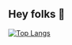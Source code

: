 ## Hey folks 🍒

[![Top Langs](https://github-readme-stats-git-masterrstaa-rickstaa.vercel.app/api/top-langs/?username=sepkey)](https://github.com/sepkey/github-readme-stats)
<!--
**sepkey/sepkey** is a ✨ _special_ ✨ repository because its `README.md` (this file) appears on your GitHub profile.

[![wakatime](https://wakatime.com/badge/user/da97fb70-7b3d-4752-919a-69e5b05e06b3.svg)](https://wakatime.com/@da97fb70-7b3d-4752-919a-69e5b05e06b3)


Here are some ideas to get you started:

- 🔭 I’m currently working on ...
- 🌱 I’m currently learning ...
- 👯 I’m looking to collaborate on ...
- 🤔 I’m looking for help with ...
- 💬 Ask me about ...
- 📫 How to reach me: ...
- 😄 Pronouns: ...
- ⚡ Fun fact: ...
-->
